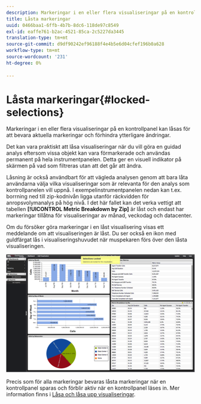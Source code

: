 ```yaml
---
description: Markeringar i en eller flera visualiseringar på en kontrollpanel kan låsas för att bevara aktuella markeringar och förhindra ytterligare ändringar.
title: Låsta markeringar
uuid: 0466baa1-6ffb-4b7b-8dc6-118de97c8549
exl-id: eaffe761-b2ac-4521-85ca-2c5227da3445
translation-type: tm+mt
source-git-commit: d9df90242ef96188f4e4b5e6d04cfef196b0a628
workflow-type: tm+mt
source-wordcount: '231'
ht-degree: 0%

---
```


# Låsta markeringar{#locked-selections}

Markeringar i en eller flera visualiseringar på en kontrollpanel kan låsas för att bevara aktuella markeringar och förhindra ytterligare ändringar.

Det kan vara praktiskt att låsa visualiseringar när du vill göra en guidad analys eftersom vissa objekt kan vara förmarkerade och användas permanent på hela instrumentpanelen. Detta ger en visuell indikator på skärmen på vad som filtreras utan att det går att ändra.

Låsning är också användbart för att vägleda analysen genom att bara låta användarna välja vilka visualiseringar som är relevanta för den analys som kontrollpanelen vill uppnå. I exempelinstrumentpanelen nedan kan t.ex. borrning ned till zip-kodnivån ligga utanför räckvidden för anropsvolymanalys på hög nivå. I det här fallet kan det verka vettigt att tabellen **[!UICONTROL Metric Breakdown by Zip]** är låst och endast har markeringar tillåtna för visualiseringar av månad, veckodag och datacenter.

Om du försöker göra markeringar i en låst visualisering visas ett meddelande om att visualiseringen är låst. Du ser också en ikon med guldfärgat lås i visualiseringshuvudet när muspekaren förs över den låsta visualiseringen.

![](assets/selection_locked.png)

Precis som för alla markeringar bevaras låsta markeringar när en kontrollpanel sparas och förblir aktiv när en kontrollpanel läses in. Mer information finns i [Låsa och låsa upp visualiseringar](../../../home/c-adobe-data-workbench-dashboard/c-visualizations/c-manipulating-visualizations/c-locking-and-unlocking-visualizations.md#concept-9215bcdd5bb44dee8d92ef0cc82f44d2).
